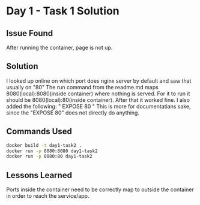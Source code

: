 # Day 1 - Task 1 Solution

## Issue Found
After running the container, page is not up.

## Solution
I looked up online on which port does nginx server by default and saw that usually on "80"
The run command from the readme.md maps 8080(local):8080(inside container) where nothing is served.
For it to run it should be 8080(local):80(inside container).
After that it worked fine.
I also added the following:
"
EXPOSE 80
"
This is more for documentatians sake, since the "EXPOSE 80" does not directly do anything.

## Commands Used
```bash
docker build -t day1-task2 .
docker run -p 8080:8080 day1-task2
docker run -p 8080:80 day1-task2
```

## Lessons Learned
Ports inside the container need to be correctly map to outside the container in order to reach the service/app.